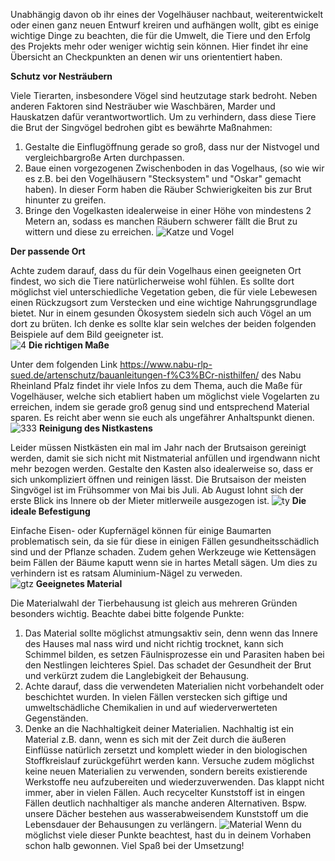 Unabhängig davon ob ihr eines der Vogelhäuser nachbaut, weiterentwickelt oder einen ganz neuen Entwurf kreiren und aufhängen wollt, gibt es einige wichtige Dinge zu beachten, die für die Umwelt, die Tiere und den Erfolg des Projekts mehr oder weniger wichtig sein können. 
Hier findet ihr eine Übersicht an Checkpunkten an denen wir uns oriententiert haben. 

__Schutz vor Nesträubern__

Viele Tierarten, insbesondere Vögel sind heutzutage stark bedroht. Neben anderen Faktoren sind Nesträuber wie Waschbären, Marder und Hauskatzen dafür verantwortwortlich. Um zu verhindern, dass diese Tiere die Brut der Singvögel bedrohen gibt es bewährte Maßnahmen:

1. Gestalte die Einflugöffnung gerade so groß, dass nur der Nistvogel und vergleichbargroße Arten durchpassen.
2. Baue einen vorgezogenen Zwischenboden in das Vogelhaus, (so wie wir es z.B. bei den Vogelhäusern "Stecksystem" und "Oskar" gemacht haben).
   In dieser Form haben die Räuber Schwierigkeiten bis zur Brut hinunter zu greifen. 
4. Bringe den Vogelkasten idealerweise in einer Höhe von mindestens 2 Metern an, sodass es manchen Räubern schwerer fällt die Brut zu wittern und 
diese zu erreichen. 
![Katze und Vogel](https://github.com/user-attachments/assets/98998521-939d-4491-a29f-132df0a76924)

__Der passende Ort__

Achte zudem darauf, dass du für dein Vogelhaus einen geeigneten Ort findest, wo sich die Tiere natürlicherweise wohl fühlen. 
Es sollte dort möglichst viel unterschiedliche Vegetation geben, die für viele Lebewesen einen Rückzugsort zum Verstecken und eine wichtige Nahrungsgrundlage bietet. Nur in einem gesunden Ökosystem siedeln sich auch Vögel an um dort zu brüten. Ich denke es sollte klar sein welches der beiden folgenden Beispiele auf dem Bild geeigneter ist.  
![4](https://github.com/user-attachments/assets/ce4b2f9a-68dd-41b1-8e4a-29ca5a5a7656)
__Die richtigen Maße__

Unter dem folgenden Link https://www.nabu-rlp-sued.de/artenschutz/bauanleitungen-f%C3%BCr-nisthilfen/ 
des Nabu Rheinland Pfalz findet ihr viele Infos zu dem Thema, auch die Maße für Vogelhäuser, welche sich etabliert haben um möglichst viele Vogelarten zu erreichen, indem sie gerade groß genug sind und entsprechend Material sparen. Es reicht aber wenn sie euch als ungefährer Anhaltspunkt dienen. 
![333](https://github.com/user-attachments/assets/6853df92-69d1-453e-8f7a-dddd813344bb)
__Reinigung des Nistkastens__

Leider müssen Nistkästen ein mal im Jahr nach der Brutsaison gereinigt werden, damit sie sich nicht mit Nistmaterial anfüllen und irgendwann nicht mehr bezogen werden. Gestalte den Kasten also idealerweise so, dass er sich unkompliziert öffnen und reinigen lässt. Die Brutsaison der meisten Singvögel ist im Frühsommer von Mai bis Juli. Ab August lohnt sich der erste Blick ins Innere ob der Mieter mitlerweile ausgezogen ist. 
![ty](https://github.com/user-attachments/assets/e4ba195c-2f47-404b-9812-1eeecb3d0dc7)
__Die ideale Befestigung__

Einfache Eisen- oder Kupfernägel können für einige Baumarten problematisch sein, da sie für diese in einigen Fällen gesundheitsschädlich sind und der Pflanze schaden. Zudem gehen Werkzeuge wie Kettensägen beim Fällen der Bäume kaputt wenn sie in hartes Metall sägen. Um dies zu verhindern ist es ratsam Aluminium-Nägel zu verweden.   
![gtz](https://github.com/user-attachments/assets/36b25c53-d1dc-469c-b063-bda217d3ffbf)
__Geeignetes Material__

Die Materialwahl der Tierbehausung ist gleich aus mehreren Gründen besonders wichtig. Beachte dabei bitte folgende Punkte: 

1. Das Material sollte möglichst atmungsaktiv sein, denn wenn das Innere des Hauses mal nass wird und nicht richtig trocknet, kann sich Schimmel bilden, es setzen Fäulnisprozesse ein und Parasiten haben bei den Nestlingen leichteres Spiel. Das schadet der Gesundheit der Brut und verkürzt zudem die Langlebigkeit der Behausung.
2. Achte darauf, dass die verwendeten Materialien nicht vorbehandelt oder beschichtet wurden. In vielen Fällen verstecken sich giftige und umweltschädliche Chemikalien in und auf wiederverwerteten Gegenständen.
3. Denke an die Nachhaltigkeit deiner Materialien. Nachhaltig ist ein Material z.B. dann, wenn es sich mit der Zeit durch die äußeren Einflüsse natürlich zersetzt und komplett wieder in den biologischen Stoffkreislauf zurückgeführt werden kann. Versuche zudem möglichst keine neuen Materialien zu verwenden, sondern bereits existierende Werkstoffe neu aufzubereiten und wiederzuverwenden. Das klappt nicht immer, aber in vielen Fällen. Auch recycelter Kunststoff ist in eingen Fällen deutlich nachhaltiger als manche anderen Alternativen. Bspw. unsere Dächer bestehen aus wasserabweisendem Kunststoff um die Lebensdauer der Behausungen zu verlängern. 
![Material](https://github.com/user-attachments/assets/4baf9a71-71e1-49cb-82f3-ecde65d376a0)
Wenn du möglichst viele dieser Punkte beachtest, hast du in deinem Vorhaben schon halb gewonnen.
Viel Spaß bei der Umsetzung! 



